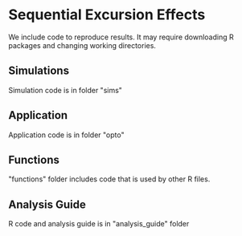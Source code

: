 # Sequential Excursion Effects
We include code to reproduce results. It may require downloading R packages and changing working directories.

## Simulations
Simulation code is in folder "sims"

## Application
Application code is in folder "opto"

## Functions
"functions" folder includes code that is used by other R files.

## Analysis Guide
R code and analysis guide is in "analysis_guide" folder
